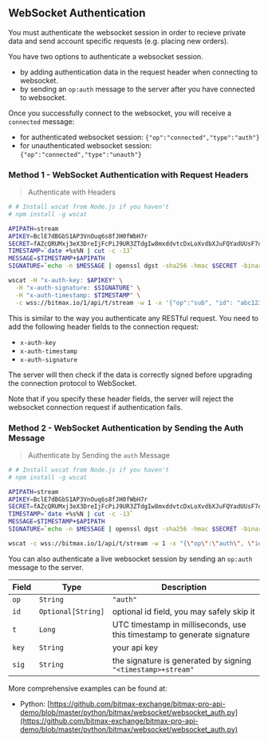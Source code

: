 ## WebSocket Authentication 

You must authenticate the websocket session in order to recieve private data and send account specific requests 
(e.g. placing new orders). 

You have two options to authenticate a websocket session. 

* by adding authentication data in the request header when connecting to websocket. 
* by sending an `op:auth` message to the server after you have connected to websocket. 

Once you successfully connect to the websocket, you will receive a `connected` message: 

* for authenticated websocket session: `{"op":"connected","type":"auth"}`
* for unauthenticated websocket session: `{"op":"connected","type":"unauth"}`


### Method 1 - WebSocket Authentication with Request Headers

> Authenticate with Headers

```bash
# # Install wscat from Node.js if you haven't
# npm install -g wscat  

APIPATH=stream
APIKEY=BclE7dBGbS1AP3VnOuq6s8fJH0fWbH7r
SECRET=fAZcQRUMxj3eX3DreIjFcPiJ9UR3ZTdgIw8mxddvtcDxLoXvdbXJuFQYadUUsF7q
TIMESTAMP=`date +%s%N | cut -c -13`
MESSAGE=$TIMESTAMP+$APIPATH
SIGNATURE=`echo -n $MESSAGE | openssl dgst -sha256 -hmac $SECRET -binary | base64`

wscat -H "x-auth-key: $APIKEY" \
  -H "x-auth-signature: $SIGNATURE" \
  -H "x-auth-timestamp: $TIMESTAMP" \
  -c wss://bitmax.io/1/api/t/stream -w 1 -x '{"op":"sub", "id": "abc123", "ch": "order:cshQtyfq8XLAA9kcf19h8bXHbAwwoqDo:BTMX/USDT"}'
```

This is similar to the way you authenticate any RESTful request. You need to add the following header fields to the 
connection request:

* `x-auth-key`
* `x-auth-timestamp`
* `x-auth-signature`

The server will then check if the data is correctly signed before upgrading the connection protocol to WebSocket. 

Note that if you specify these header fields, the server will reject the websocket connection request if authentication fails. 


### Method 2 - WebSocket Authentication by Sending the Auth Message 

> Authenticate by Sending the `auth` Message

```bash
# # Install wscat from Node.js if you haven't
# npm install -g wscat  

APIPATH=stream
APIKEY=BclE7dBGbS1AP3VnOuq6s8fJH0fWbH7r
SECRET=fAZcQRUMxj3eX3DreIjFcPiJ9UR3ZTdgIw8mxddvtcDxLoXvdbXJuFQYadUUsF7q
TIMESTAMP=`date +%s%N | cut -c -13`
MESSAGE=$TIMESTAMP+$APIPATH
SIGNATURE=`echo -n $MESSAGE | openssl dgst -sha256 -hmac $SECRET -binary | base64`

wscat -c wss://bitmax.io/1/api/t/stream -w 1 -x "{\"op\":\"auth\", \"id\": \"abc123\", \"t\": $TIMESTAMP, "key": \"$APIKEY\", \"sig\": \"$SIGNATURE\"}"
```

You can also authenticate a live websocket session by sending an `op:auth` message to the server. 

| Field | Type                 | Description                                                             |
| ----- | -------------------- | ----------------------------------------------------------------------- |
| `op`  |  `String`            | `"auth"`                                                                |
| `id`  |  `Optional[String]`  | optional id field, you may safely skip it                               |
| `t`   |  `Long`              | UTC timestamp in milliseconds, use this timestamp to generate signature |
| `key` |  `String`            | your api key                                                            |
| `sig` |  `String`            | the signature is generated by signing `"<timestamp>+stream"`            |

More comprehensive examples can be found at:

* Python: [https://github.com/bitmax-exchange/bitmax-pro-api-demo/blob/master/python/bitmax/websocket/websocket_auth.py](https://github.com/bitmax-exchange/bitmax-pro-api-demo/blob/master/python/bitmax/websocket/websocket_auth.py)


